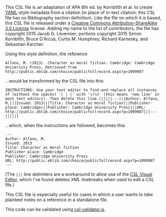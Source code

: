 This CSL file is an adaptation of APA 6th ed. by Kornblith et al. to create [YAML](https://en.wikipedia.org/wiki/YAML "Wikipedia: 'YAML'")-style metadata from a citation (in place of in-text citation; this CSL file has no Bibliography section definition). Like the file on which it is based, this CSL file is released under a [Creative Commons Attribution-ShareAlike 3.0 License](https://creativecommons.org/licenses/by-sa/3.0/ "CC-BY-SA") license. Adding my name to the list of contributors, the file has copyright 2015 Jacob G. Levernier; portions copyright 2015 Simon Kornblith, Bruce D'Arcus, Curtis M. Humphrey, Richard Karnesky, and Sebastian Karcher.

Using this style definition, the reference

`Alfano, M. (2013). Character as moral fiction. Cambridge: Cambridge University Press. Retrieved from http://public.eblib.com/choice/publicfullrecord.aspx?p=1099907`

...would be transformed by the CSL file into this:

```
INSTRUCTIONS: Use your text editor to find-and-replace all instances of (without the spaces) '| | |' with '\r\n' (this means 'new line' in most text editors). Then delete this line.||||||---|||Author: Alfano, M.|||Issued: 2013|||Title: Character as moral fiction|||Publisher-place: Cambridge|||Publisher: Cambridge University Press|||URL: http://public.eblib.com/choice/publicfullrecord.aspx?p=1099907|||---||||||
```

...which, when the instructions are followed, becomes this:

```
---
Author: Alfano, M.
Issued: 2013
Title: Character as moral fiction
Publisher-place: Cambridge
Publisher: Cambridge University Press
URL: http://public.eblib.com/choice/publicfullrecord.aspx?p=1099907
---
```

(The `|||` line delimiters are a workaround to allow use of the [CSL Visual Editor](http://editor.citationstyles.org/ "CSL Visual Editor"), which I've found deletes XML linebreaks when used to edit a CSL file.)

This CSL file is especially useful for cases in which a user wants to take plaintext notes on a reference in a standalone file.

This code can be validated using [csl-validator.js](https://simonster.github.io/csl-validator.js/ "csl-validator.js").
